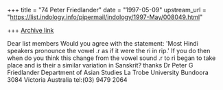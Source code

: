 +++
title = "74 Peter Friedlander"
date = "1997-05-09"
upstream_url = "https://list.indology.info/pipermail/indology/1997-May/008049.html"

+++
[Archive link](https://list.indology.info/pipermail/indology/1997-May/008049.html)

Dear list members
Would you agree with the statement:
'Most Hindi speakers pronounce the vowel .r as if it were the ri in rip.'
If you do then when do you think this change from the vowel sound .r to ri
began to take place and is their a similar variation in Sanskrit?
thanks 
Dr Peter G Friedlander
Department of Asian Studies
La Trobe University
Bundoora 3084
Victoria
Australia
tel:(03) 9479 2064





